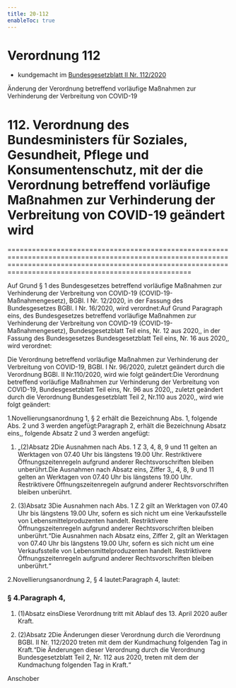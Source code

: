 ```yaml
---
title: 20-112
enableToc: true
---
```


# Verordnung 112

* kundgemacht im [Bundesgesetzblatt II Nr. 112/2020](https://www.ris.bka.gv.at/eli/bgbl/II/2020/112)

Änderung der Verordnung betreffend vorläufige Maßnahmen zur Verhinderung der Verbreitung von COVID-19

# 112\. Verordnung des Bundesministers für Soziales, Gesundheit, Pflege und Konsumentenschutz, mit der die Verordnung betreffend vorläufige Maßnahmen zur Verhinderung der Verbreitung von COVID-19 geändert wird
===============================================================================================================================================================================================================

Auf Grund § 1 des Bundesgesetzes betreffend vorläufige Maßnahmen zur Verhinderung der Verbreitung von COVID-19 (COVID-19-Maßnahmengesetz), BGBl. I Nr. 12/2020, in der Fassung des Bundesgesetzes BGBl. I Nr. 16/2020, wird verordnet:Auf Grund Paragraph eins, des Bundesgesetzes betreffend vorläufige Maßnahmen zur Verhinderung der Verbreitung von COVID-19 (COVID-19-Maßnahmengesetz), Bundesgesetzblatt Teil eins, Nr. 12 aus 2020,, in der Fassung des Bundesgesetzes Bundesgesetzblatt Teil eins, Nr. 16 aus 2020,, wird verordnet:

Die Verordnung betreffend vorläufige Maßnahmen zur Verhinderung der Verbreitung von COVID-19, BGBl. I Nr. 96/2020, zuletzt geändert durch die Verordnung BGBl. II Nr.110/2020, wird wie folgt geändert:Die Verordnung betreffend vorläufige Maßnahmen zur Verhinderung der Verbreitung von COVID-19, Bundesgesetzblatt Teil eins, Nr. 96 aus 2020,, zuletzt geändert durch die Verordnung Bundesgesetzblatt Teil 2, Nr.110 aus 2020,, wird wie folgt geändert:

1.Novellierungsanordnung 1, § 2 erhält die Bezeichnung Abs. 1, folgende Abs. 2 und 3 werden angefügt:Paragraph 2, erhält die Bezeichnung Absatz eins,, folgende Absatz 2 und 3 werden angefügt:

1.  „(2)Absatz 2Die Ausnahmen nach Abs. 1 Z 3, 4, 8, 9 und 11 gelten an Werktagen von 07.40 Uhr bis längstens 19.00 Uhr. Restriktivere Öffnungszeitenregeln aufgrund anderer Rechtsvorschriften bleiben unberührt.Die Ausnahmen nach Absatz eins, Ziffer 3,, 4, 8, 9 und 11 gelten an Werktagen von 07.40 Uhr bis längstens 19.00 Uhr. Restriktivere Öffnungszeitenregeln aufgrund anderer Rechtsvorschriften bleiben unberührt.
    
2.  (3)Absatz 3Die Ausnahmen nach Abs. 1 Z 2 gilt an Werktagen von 07.40 Uhr bis längstens 19.00 Uhr, sofern es sich nicht um eine Verkaufsstelle von Lebensmittelproduzenten handelt. Restriktivere Öffnungszeitenregeln aufgrund anderer Rechtsvorschriften bleiben unberührt.“Die Ausnahmen nach Absatz eins, Ziffer 2, gilt an Werktagen von 07.40 Uhr bis längstens 19.00 Uhr, sofern es sich nicht um eine Verkaufsstelle von Lebensmittelproduzenten handelt. Restriktivere Öffnungszeitenregeln aufgrund anderer Rechtsvorschriften bleiben unberührt.“
    

2.Novellierungsanordnung 2, § 4 lautet:Paragraph 4, lautet:

### § 4.Paragraph 4,

1.  (1)Absatz einsDiese Verordnung tritt mit Ablauf des 13. April 2020 außer Kraft.
    
2.  (2)Absatz 2Die Änderungen dieser Verordnung durch die Verordnung BGBl. II Nr. 112/2020 treten mit dem der Kundmachung folgenden Tag in Kraft.“Die Änderungen dieser Verordnung durch die Verordnung Bundesgesetzblatt Teil 2, Nr. 112 aus 2020, treten mit dem der Kundmachung folgenden Tag in Kraft.“
    

Anschober